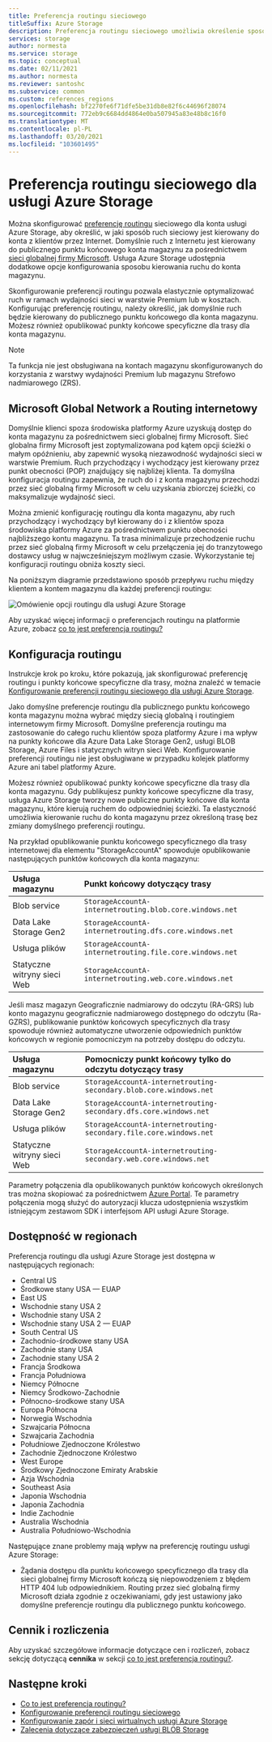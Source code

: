 ```yaml
---
title: Preferencja routingu sieciowego
titleSuffix: Azure Storage
description: Preferencja routingu sieciowego umożliwia określenie sposobu kierowania ruchu sieciowego do konta z klientów przez Internet.
services: storage
author: normesta
ms.service: storage
ms.topic: conceptual
ms.date: 02/11/2021
ms.author: normesta
ms.reviewer: santoshc
ms.subservice: common
ms.custom: references_regions
ms.openlocfilehash: bf2270fe6f71dfe5be31db8e82f6c44696f28074
ms.sourcegitcommit: 772eb9c6684dd4864e0ba507945a83e48b8c16f0
ms.translationtype: MT
ms.contentlocale: pl-PL
ms.lasthandoff: 03/20/2021
ms.locfileid: "103601495"
---
```

# <a name="network-routing-preference-for-azure-storage"></a>Preferencja routingu sieciowego dla usługi Azure Storage

Można skonfigurować [preferencję routingu](../../virtual-network/routing-preference-overview.md) sieciowego dla konta usługi Azure Storage, aby określić, w jaki sposób ruch sieciowy jest kierowany do konta z klientów przez Internet. Domyślnie ruch z Internetu jest kierowany do publicznego punktu końcowego konta magazynu za pośrednictwem [sieci globalnej firmy Microsoft](../../networking/microsoft-global-network.md). Usługa Azure Storage udostępnia dodatkowe opcje konfigurowania sposobu kierowania ruchu do konta magazynu.

Skonfigurowanie preferencji routingu pozwala elastycznie optymalizować ruch w ramach wydajności sieci w warstwie Premium lub w kosztach. Konfigurując preferencję routingu, należy określić, jak domyślnie ruch będzie kierowany do publicznego punktu końcowego dla konta magazynu. Możesz również opublikować punkty końcowe specyficzne dla trasy dla konta magazynu.

> [!NOTE]
> Ta funkcja nie jest obsługiwana na kontach magazynu skonfigurowanych do korzystania z warstwy wydajności Premium lub magazynu Strefowo nadmiarowego (ZRS).

## <a name="microsoft-global-network-versus-internet-routing"></a>Microsoft Global Network a Routing internetowy

Domyślnie klienci spoza środowiska platformy Azure uzyskują dostęp do konta magazynu za pośrednictwem sieci globalnej firmy Microsoft. Sieć globalna firmy Microsoft jest zoptymalizowana pod kątem opcji ścieżki o małym opóźnieniu, aby zapewnić wysoką niezawodność wydajności sieci w warstwie Premium. Ruch przychodzący i wychodzący jest kierowany przez punkt obecności (POP) znajdujący się najbliżej klienta. Ta domyślna konfiguracja routingu zapewnia, że ruch do i z konta magazynu przechodzi przez sieć globalną firmy Microsoft w celu uzyskania zbiorczej ścieżki, co maksymalizuje wydajność sieci.

Można zmienić konfigurację routingu dla konta magazynu, aby ruch przychodzący i wychodzący był kierowany do i z klientów spoza środowiska platformy Azure za pośrednictwem punktu obecności najbliższego kontu magazynu. Ta trasa minimalizuje przechodzenie ruchu przez sieć globalną firmy Microsoft w celu przełączenia jej do tranzytowego dostawcy usług w najwcześniejszym możliwym czasie. Wykorzystanie tej konfiguracji routingu obniża koszty sieci.

Na poniższym diagramie przedstawiono sposób przepływu ruchu między klientem a kontem magazynu dla każdej preferencji routingu:

![Omówienie opcji routingu dla usługi Azure Storage](media/network-routing-preference/routing-options-diagram.png)

Aby uzyskać więcej informacji o preferencjach routingu na platformie Azure, zobacz [co to jest preferencja routingu?](../../virtual-network/routing-preference-overview.md)

## <a name="routing-configuration"></a>Konfiguracja routingu

Instrukcje krok po kroku, które pokazują, jak skonfigurować preferencję routingu i punkty końcowe specyficzne dla trasy, można znaleźć w temacie [Konfigurowanie preferencji routingu sieciowego dla usługi Azure Storage](configure-network-routing-preference.md).

Jako domyślne preferencje routingu dla publicznego punktu końcowego konta magazynu można wybrać między siecią globalną i routingiem internetowym firmy Microsoft. Domyślne preferencja routingu ma zastosowanie do całego ruchu klientów spoza platformy Azure i ma wpływ na punkty końcowe dla Azure Data Lake Storage Gen2, usługi BLOB Storage, Azure Files i statycznych witryn sieci Web. Konfigurowanie preferencji routingu nie jest obsługiwane w przypadku kolejek platformy Azure ani tabel platformy Azure.

Możesz również opublikować punkty końcowe specyficzne dla trasy dla konta magazynu. Gdy publikujesz punkty końcowe specyficzne dla trasy, usługa Azure Storage tworzy nowe publiczne punkty końcowe dla konta magazynu, które kierują ruchem do odpowiedniej ścieżki. Ta elastyczność umożliwia kierowanie ruchu do konta magazynu przez określoną trasę bez zmiany domyślnego preferencji routingu.

Na przykład opublikowanie punktu końcowego specyficznego dla trasy internetowej dla elementu "StorageAccountA" spowoduje opublikowanie następujących punktów końcowych dla konta magazynu:

| Usługa magazynu        | Punkt końcowy dotyczący trasy                                  |
| :--------------------- | :------------------------------------------------------- |
| Blob service           | `StorageAccountA-internetrouting.blob.core.windows.net`  |
| Data Lake Storage Gen2 | `StorageAccountA-internetrouting.dfs.core.windows.net`   |
| Usługa plików           | `StorageAccountA-internetrouting.file.core.windows.net`  |
| Statyczne witryny sieci Web        | `StorageAccountA-internetrouting.web.core.windows.net`   |

Jeśli masz magazyn Geograficznie nadmiarowy do odczytu (RA-GRS) lub konto magazynu geograficznie nadmiarowego dostępnego do odczytu (Ra-GZRS), publikowanie punktów końcowych specyficznych dla trasy spowoduje również automatyczne utworzenie odpowiednich punktów końcowych w regionie pomocniczym na potrzeby dostępu do odczytu.

| Usługa magazynu        | Pomocniczy punkt końcowy tylko do odczytu dotyczący trasy                        |
| :--------------------- | :----------------------------------------------------------------- |
| Blob service           | `StorageAccountA-internetrouting-secondary.blob.core.windows.net`  |
| Data Lake Storage Gen2 | `StorageAccountA-internetrouting-secondary.dfs.core.windows.net`   |
| Usługa plików           | `StorageAccountA-internetrouting-secondary.file.core.windows.net`  |
| Statyczne witryny sieci Web        | `StorageAccountA-internetrouting-secondary.web.core.windows.net`   |

Parametry połączenia dla opublikowanych punktów końcowych określonych tras można skopiować za pośrednictwem [Azure Portal](https://portal.azure.com). Te parametry połączenia mogą służyć do autoryzacji klucza udostępnienia wszystkim istniejącym zestawom SDK i interfejsom API usługi Azure Storage.

## <a name="regional-availability"></a>Dostępność w regionach

Preferencja routingu dla usługi Azure Storage jest dostępna w następujących regionach:

- Central US 
- Środkowe stany USA — EUAP
- East US 
- Wschodnie stany USA 2
- Wschodnie stany USA 2 
- Wschodnie stany USA 2 — EUAP
- South Central US
- Zachodnio-środkowe stany USA
- Zachodnie stany USA 
- Zachodnie stany USA 2 
- Francja Środkowa 
- Francja Południowa 
- Niemcy Północne 
- Niemcy Środkowo-Zachodnie 
- Północno-środkowe stany USA
- Europa Północna 
- Norwegia Wschodnia 
- Szwajcaria Północna
- Szwajcaria Zachodnia
- Południowe Zjednoczone Królestwo 
- Zachodnie Zjednoczone Królestwo 
- West Europe 
- Środkowy Zjednoczone Emiraty Arabskie
- Azja Wschodnia 
- Southeast Asia 
- Japonia Wschodnia 
- Japonia Zachodnia 
- Indie Zachodnie
- Australia Wschodnia 
- Australia Południowo-Wschodnia 

Następujące znane problemy mają wpływ na preferencję routingu usługi Azure Storage:

- Żądania dostępu dla punktu końcowego specyficznego dla trasy dla sieci globalnej firmy Microsoft kończą się niepowodzeniem z błędem HTTP 404 lub odpowiednikiem. Routing przez sieć globalną firmy Microsoft działa zgodnie z oczekiwaniami, gdy jest ustawiony jako domyślne preferencje routingu dla publicznego punktu końcowego.

## <a name="pricing-and-billing"></a>Cennik i rozliczenia

Aby uzyskać szczegółowe informacje dotyczące cen i rozliczeń, zobacz sekcję dotyczącą **cennika** w sekcji [co to jest preferencja routingu?](../../virtual-network/routing-preference-overview.md#pricing).

## <a name="next-steps"></a>Następne kroki

- [Co to jest preferencja routingu?](../../virtual-network/routing-preference-overview.md)
- [Konfigurowanie preferencji routingu sieciowego](configure-network-routing-preference.md)
- [Konfigurowanie zapór i sieci wirtualnych usługi Azure Storage](storage-network-security.md)
- [Zalecenia dotyczące zabezpieczeń usługi BLOB Storage](../blobs/security-recommendations.md)
